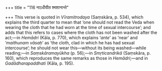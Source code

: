 +++
title = "116 नाऽधीयीत श्मशानान्ते"

+++
This verse is quoted in *Vīramitrodaya* (Saṃskāra, p. 534), which
explains the third quarter to mean that ‘one should not read the Veda
when wearing the cloth that he had worn at the time of sexual
intercourse’; and adds that this refers to cases where the cloth has not
been washed after the act;—in *Hemādri* (Kāla, p. 770), which explains
‘*ante*’ as ‘near’ and ‘*maithunam vāsaḥ*’ as ‘the cloth, clad in which
he has had sexual intercourse’; he should not wear this—without its
being washed—while reading;—in *Saṃskāramayūkha* (p. 56);—in
*Smṛticandrikā* (Saṃskāra, p. 160), which reproduces the same remarks as
those in *Hemādri*;—and in *Gadādharapaddhati* (Kāla, p. 195).


